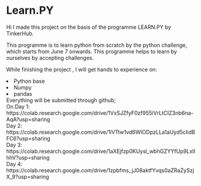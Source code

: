 # Learn.PY
Hi I made this project on the basis of the programme LEARN.PY by TinkerHub. 

This programme is to learn python from scratch by the python challenge, which starts from June 7 onwards.  This programme helps to learn by ourselves by accepting challenges.

<cr>While finishing the project ,
<cr>I will get hands to experience on:
  <li>Python base
  <li>Numpy
  <li>pandas
<br>Everything will be submitted through github;
<br>On Day 1:
    https://colab.research.google.com/drive/1VxSJZfyF0zf955iVrLtCIZ3nb6na-AqA?usp=sharing
<br> Day 2:
    https://colab.research.google.com/drive/1lVTtw1vd6WIODpzLLa1aUyd5cIidBFC6?usp=sharing
<br> Day 3:
    https://colab.research.google.com/drive/1aXEjfzp0KUysl_wbhGZYYfUp9LxIlhhV?usp=sharing
<br> Day 4:
    https://colab.research.google.com/drive/1zpbfms_jJ08aktfYvqs0aZRaZySzjX_9?usp=sharing
